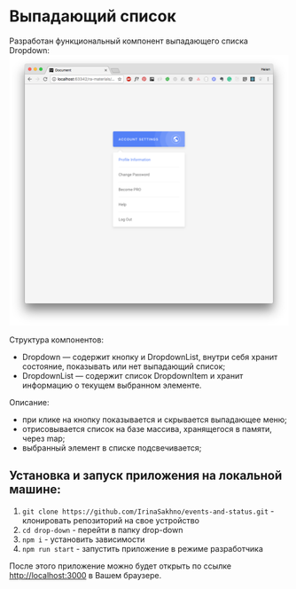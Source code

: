 Выпадающий список 
===

Разработан функциональный компонент выпадающего списка Dropdown:
![Внешний вид компонента](./src/img/dropdown.png)

Структура компонентов:

- Dropdown — содержит кнопку и DropdownList, внутри себя хранит состояние, показывать или нет выпадающий список;
- DropdownList — содержит список DropdownItem и хранит информацию о текущем выбранном элементе.

Описание:
- при клике на кнопку показывается и скрывается выпадающее меню;
- отрисовывается список на базе массива, хранящегося в памяти, через map;
- выбранный элемент в списке подсвечивается;

## Установка и запуск приложения на локальной машине:
1. `git clone https://github.com/IrinaSakhno/events-and-status.git` - клонировать репозиторий на свое устройство
2. `cd drop-down` - перейти в папку drop-down
3. `npm i` - установить зависимости
4. `npm run start` - запустить приложение в режиме разработчика

После этого приложение можно будет открыть по ссылке  [http://localhost:3000](http://localhost:3000) в Вашем браузере.